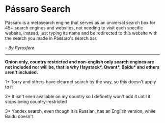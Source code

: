 # Pássaro Search
Pássaro is a metasearch engine that serves as an universal search box for 45+ search engines and websites, not needing to visit each specific website, instead, just typing its name and be redirected to this website with the search you made in Pássaro's search bar.

\- _By Pyrosfere_

---

**Onion only, country restricted and non-english only search engines are not included nor will be, that is why Haystack\*, Qwant\*, Baidu\* and others aren't included.**

1* Torry and others have clearnet search by the way, so this doesn't apply to it

2* It isn't even avaliable on my country so I definetly won't add it until it stops being country-restricted

3* Yandex search, even though it is Russian, has an English version, while Baidu doesn't
